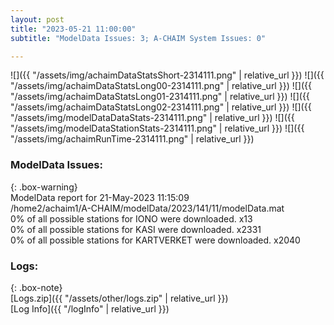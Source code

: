 ```yaml
---
layout: post
title: "2023-05-21 11:00:00"
subtitle: "ModelData Issues: 3; A-CHAIM System Issues: 0"

---
```


![]({{ "/assets/img/achaimDataStatsShort-2314111.png" | relative_url }})
![]({{ "/assets/img/achaimDataStatsLong00-2314111.png" | relative_url }})
![]({{ "/assets/img/achaimDataStatsLong01-2314111.png" | relative_url }})
![]({{ "/assets/img/achaimDataStatsLong02-2314111.png" | relative_url }})
![]({{ "/assets/img/modelDataDataStats-2314111.png" | relative_url }})
![]({{ "/assets/img/modelDataStationStats-2314111.png" | relative_url }})
![]({{ "/assets/img/achaimRunTime-2314111.png" | relative_url }})


### ModelData Issues:  
  
{: .box-warning}  
 ModelData report for 21-May-2023 11:15:09   
 /home2/achaim1/A-CHAIM/modelData/2023/141/11/modelData.mat   
 0% of all possible stations for IONO were downloaded. x13   
 0% of all possible stations for KASI were downloaded. x2331   
 0% of all possible stations for KARTVERKET were downloaded. x2040   
  


### Logs:  
  
{: .box-note}  
[Logs.zip]({{ "/assets/other/logs.zip" | relative_url }})  
[Log Info]({{ "/logInfo" | relative_url }})  
